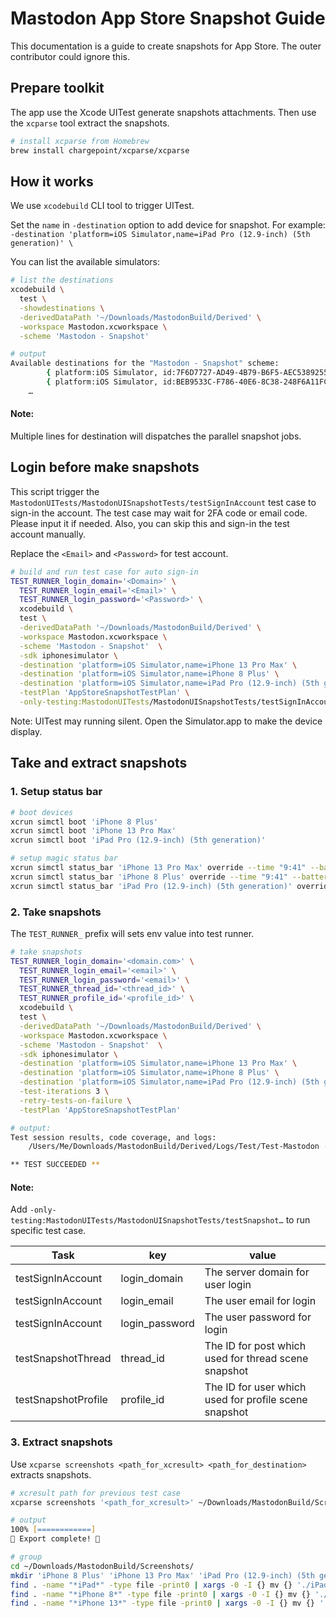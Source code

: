 # Mastodon App Store Snapshot Guide
This documentation is a guide to create snapshots for App Store. The outer contributor could ignore this.

## Prepare toolkit 
The app use the Xcode UITest generate snapshots attachments. Then use the `xcparse` tool extract the snapshots. 

```zsh
# install xcparse from Homebrew
brew install chargepoint/xcparse/xcparse
```
## How it works
We use `xcodebuild` CLI tool to trigger UITest. 

Set the `name` in `-destination` option to add device for snapshot. For example:
`-destination 'platform=iOS Simulator,name=iPad Pro (12.9-inch) (5th generation)' \`

You can list the available simulators:
```zsh
# list the destinations
xcodebuild \
  test \
  -showdestinations \
  -derivedDataPath '~/Downloads/MastodonBuild/Derived' \
  -workspace Mastodon.xcworkspace \
  -scheme 'Mastodon - Snapshot'

# output
Available destinations for the "Mastodon - Snapshot" scheme:
		{ platform:iOS Simulator, id:7F6D7727-AD49-4B79-B6F5-AEC538925576, OS:15.2, name:iPad (9th generation) }
		{ platform:iOS Simulator, id:BEB9533C-F786-40E6-8C38-248F6A11FC37, OS:15.2, name:iPad Air (4th generation) }
    …
```

#### Note:
Multiple lines for destination will dispatches the parallel snapshot jobs.


## Login before make snapshots
This script trigger the `MastodonUITests/MastodonUISnapshotTests/testSignInAccount` test case to sign-in the account. The test case may wait for 2FA code or email code. Please input it if needed. Also, you can skip this and sign-in the test account manually.

Replace the `<Email>` and `<Password>` for test account.
```zsh
# build and run test case for auto sign-in
TEST_RUNNER_login_domain='<Domain>' \
  TEST_RUNNER_login_email='<Email>' \
  TEST_RUNNER_login_password='<Password>' \
  xcodebuild \
  test \
  -derivedDataPath '~/Downloads/MastodonBuild/Derived' \
  -workspace Mastodon.xcworkspace \
  -scheme 'Mastodon - Snapshot'  \
  -sdk iphonesimulator \
  -destination 'platform=iOS Simulator,name=iPhone 13 Pro Max' \
  -destination 'platform=iOS Simulator,name=iPhone 8 Plus' \
  -destination 'platform=iOS Simulator,name=iPad Pro (12.9-inch) (5th generation)' \
  -testPlan 'AppStoreSnapshotTestPlan' \
  -only-testing:MastodonUITests/MastodonUISnapshotTests/testSignInAccount
```

Note: 
UITest may running silent. Open the Simulator.app to make the device display.

## Take and extract snapshots

### 1. Setup status bar
```zsh
# boot devices
xcrun simctl boot 'iPhone 8 Plus'
xcrun simctl boot 'iPhone 13 Pro Max'
xcrun simctl boot 'iPad Pro (12.9-inch) (5th generation)'

# setup magic status bar
xcrun simctl status_bar 'iPhone 13 Pro Max' override --time "9:41" --batteryState charged --batteryLevel 100
xcrun simctl status_bar 'iPhone 8 Plus' override --time "9:41" --batteryState charged --batteryLevel 100
xcrun simctl status_bar 'iPad Pro (12.9-inch) (5th generation)' override --time "9:41" --batteryState charged --batteryLevel 100
```

### 2. Take snapshots
The `TEST_RUNNER_` prefix will sets env value into test runner. 

```zsh
# take snapshots
TEST_RUNNER_login_domain='<domain.com>' \
  TEST_RUNNER_login_email='<email>' \
  TEST_RUNNER_login_password='<email>' \
  TEST_RUNNER_thread_id='<thread_id>' \
  TEST_RUNNER_profile_id='<profile_id>' \
  xcodebuild \
  test \
  -derivedDataPath '~/Downloads/MastodonBuild/Derived' \
  -workspace Mastodon.xcworkspace \
  -scheme 'Mastodon - Snapshot'  \
  -sdk iphonesimulator \
  -destination 'platform=iOS Simulator,name=iPhone 13 Pro Max' \
  -destination 'platform=iOS Simulator,name=iPhone 8 Plus' \
  -destination 'platform=iOS Simulator,name=iPad Pro (12.9-inch) (5th generation)' \
  -test-iterations 3 \
  -retry-tests-on-failure \
  -testPlan 'AppStoreSnapshotTestPlan'

# output:
Test session results, code coverage, and logs:
	/Users/Me/Downloads/MastodonBuild/Derived/Logs/Test/Test-Mastodon - Snapshot-2022.03.03_18-00-38-+0800.xcresult

** TEST SUCCEEDED **
```

#### Note:
Add `-only-testing:MastodonUITests/MastodonUISnapshotTests/testSnapshot…` to run specific test case.

| Task                | key            | value                                                 |
| ------------------- | -------------- | ----------------------------------------------------- |
| testSignInAccount   | login_domain   | The server domain for user login                      |
| testSignInAccount   | login_email    | The user email for login                              |
| testSignInAccount   | login_password | The user password for login                           |
| testSnapshotThread  | thread_id      | The ID for post which used for thread scene snapshot  |
| testSnapshotProfile | profile_id     | The ID for user which used for profile scene snapshot |

### 3. Extract snapshots
Use `xcparse screenshots <path_for_xcresult> <path_for_destination>` extracts snapshots.

```zsh
# xcresult path for previous test case 
xcparse screenshots '<path_for_xcresult>' ~/Downloads/MastodonBuild/Screenshots/

# output
100% [============]
🎊 Export complete! 🎊

# group
cd ~/Downloads/MastodonBuild/Screenshots/
mkdir 'iPhone 8 Plus' 'iPhone 13 Pro Max' 'iPad Pro (12.9-inch) (5th generation)'
find . -name "*iPad*" -type file -print0 | xargs -0 -I {} mv {} './iPad Pro (12.9-inch) (5th generation)'   
find . -name "*iPhone 8*" -type file -print0 | xargs -0 -I {} mv {} './iPhone 8 Plus'   
find . -name "*iPhone 13*" -type file -print0 | xargs -0 -I {} mv {} './iPhone 13 Pro Max'   

```

